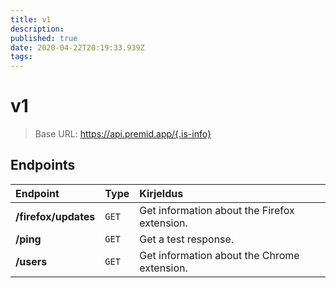 ```yaml
---
title: v1
description:
published: true
date: 2020-04-22T20:19:33.939Z
tags:
---
```


# v1

> Base URL: https://api.premid.app/{.is-info}


## Endpoints

<table>
  <thead>
    <tr>
      <th style="text-align:left">Endpoint</th>
      <th style="text-align:left">Type</th>
      <th style="text-align:left">Kirjeldus</th>
    </tr>
  </thead>
  <tbody>
    <tr>
      <td style="text-align:left"><b>/firefox/updates</b>
      </td>
      <td style="text-align:left"><code>GET</code></td>
      <td style="text-align:left">Get information about the Firefox extension.</td>
    </tr>
    <tr>
      <td style="text-align:left"><b>/ping</b>
      </td>
      <td style="text-align:left"><code>GET</code></td>
      <td style="text-align:left">Get a test response.</td>
    </tr>
    <tr>
      <td style="text-align:left"><b>/users</b>
      </td>
      <td style="text-align:left"><code>GET</code></td>
      <td style="text-align:left">Get information about the Chrome extension.</td>
    </tr>
  </tbody>
</table>

